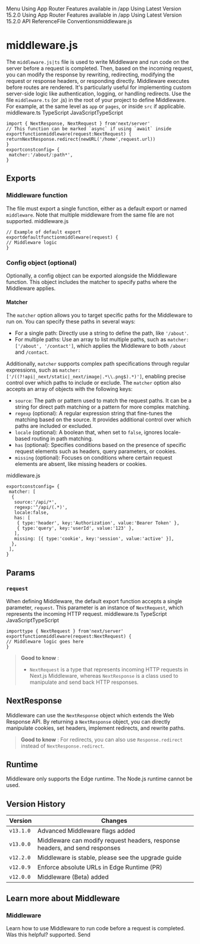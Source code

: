 Menu
Using App Router
Features available in /app
Using Latest Version
15.2.0
Using App Router
Features available in /app
Using Latest Version
15.2.0
API ReferenceFile Conventionsmiddleware.js
# middleware.js
The `middleware.js|ts` file is used to write Middleware and run code on the server before a request is completed. Then, based on the incoming request, you can modify the response by rewriting, redirecting, modifying the request or response headers, or responding directly.
Middleware executes before routes are rendered. It's particularly useful for implementing custom server-side logic like authentication, logging, or handling redirects.
Use the file `middleware.ts` (or .js) in the root of your project to define Middleware. For example, at the same level as `app` or `pages`, or inside `src` if applicable.
middleware.ts
TypeScript
JavaScriptTypeScript
```
import { NextResponse, NextRequest } from'next/server'
// This function can be marked `async` if using `await` inside
exportfunctionmiddleware(request:NextRequest) {
returnNextResponse.redirect(newURL('/home',request.url))
}
exportconstconfig= {
 matcher:'/about/:path*',
}
```

## Exports
### Middleware function
The file must export a single function, either as a default export or named `middleware`. Note that multiple middleware from the same file are not supported.
middleware.js
```
// Example of default export
exportdefaultfunctionmiddleware(request) {
// Middleware logic
}
```

### Config object (optional)
Optionally, a config object can be exported alongside the Middleware function. This object includes the matcher to specify paths where the Middleware applies.
#### Matcher
The `matcher` option allows you to target specific paths for the Middleware to run on. You can specify these paths in several ways:
  * For a single path: Directly use a string to define the path, like `'/about'`.
  * For multiple paths: Use an array to list multiple paths, such as `matcher: ['/about', '/contact']`, which applies the Middleware to both `/about` and `/contact`.


Additionally, `matcher` supports complex path specifications through regular expressions, such as `matcher: ['/((?!api|_next/static|_next/image|.*\\.png$).*)']`, enabling precise control over which paths to include or exclude.
The `matcher` option also accepts an array of objects with the following keys:
  * `source`: The path or pattern used to match the request paths. It can be a string for direct path matching or a pattern for more complex matching.
  * `regexp` (optional): A regular expression string that fine-tunes the matching based on the source. It provides additional control over which paths are included or excluded.
  * `locale` (optional): A boolean that, when set to `false`, ignores locale-based routing in path matching.
  * `has` (optional): Specifies conditions based on the presence of specific request elements such as headers, query parameters, or cookies.
  * `missing` (optional): Focuses on conditions where certain request elements are absent, like missing headers or cookies.


middleware.js
```
exportconstconfig= {
 matcher: [
  {
   source:'/api/*',
   regexp:'^/api/(.*)',
   locale:false,
   has: [
    { type:'header', key:'Authorization', value:'Bearer Token' },
    { type:'query', key:'userId', value:'123' },
   ],
   missing: [{ type:'cookie', key:'session', value:'active' }],
  },
 ],
}
```

## Params
### `request`
When defining Middleware, the default export function accepts a single parameter, `request`. This parameter is an instance of `NextRequest`, which represents the incoming HTTP request.
middleware.ts
TypeScript
JavaScriptTypeScript
```
importtype { NextRequest } from'next/server'
exportfunctionmiddleware(request:NextRequest) {
// Middleware logic goes here
}
```

> **Good to know** :
>   * `NextRequest` is a type that represents incoming HTTP requests in Next.js Middleware, whereas `NextResponse` is a class used to manipulate and send back HTTP responses.
> 

## NextResponse
Middleware can use the `NextResponse` object which extends the Web Response API. By returning a `NextResponse` object, you can directly manipulate cookies, set headers, implement redirects, and rewrite paths.
> **Good to know** : For redirects, you can also use `Response.redirect` instead of `NextResponse.redirect`.
## Runtime
Middleware only supports the Edge runtime. The Node.js runtime cannot be used.
## Version History
Version| Changes  
---|---  
`v13.1.0`| Advanced Middleware flags added  
`v13.0.0`| Middleware can modify request headers, response headers, and send responses  
`v12.2.0`| Middleware is stable, please see the upgrade guide  
`v12.0.9`| Enforce absolute URLs in Edge Runtime (PR)  
`v12.0.0`| Middleware (Beta) added  
## Learn more about Middleware
### Middleware
Learn how to use Middleware to run code before a request is completed.
Was this helpful?
supported.
Send
